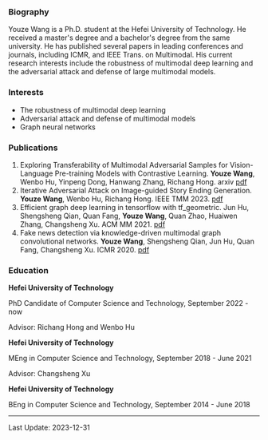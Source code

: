 

### Biography
Youze Wang is a Ph.D. student at the Hefei University of Technology. He received a master's degree and a bachelor's degree from the same university. He has published several papers in leading conferences and journals, including ICMR, and IEEE Trans. on Multimodal. His current research interests include the robustness of multimodal deep learning and the adversarial attack and defense of large multimodal models.

### Interests
- The robustness of multimodal deep learning
- Adversarial attack and defense of multimodal models
- Graph neural networks

### Publications
1. Exploring Transferability of Multimodal Adversarial Samples for Vision-Language Pre-training Models with Contrastive Learning. **Youze Wang**, Wenbo Hu, Yinpeng Dong, Hanwang Zhang, Richang Hong. arxiv [pdf](https://arxiv.org/abs/2308.12636)
2. Iterative Adversarial Attack on Image-guided Story Ending Generation. **Youze Wang**, Wenbo Hu, Richang Hong. IEEE TMM 2023. [pdf](https://ieeexplore.ieee.org/document/10366855/)
3. Efficient graph deep learning in tensorflow with tf_geometric. Jun Hu, Shengsheng Qian, Quan Fang, **Youze Wang**, Quan Zhao, Huaiwen Zhang, Changsheng Xu. ACM MM 2021. [pdf](https://dl.acm.org/doi/abs/10.1145/3474085.3478322)
4. Fake news detection via knowledge-driven multimodal graph convolutional networks. **Youze Wang**, Shengsheng Qian, Jun Hu, Quan Fang, Changsheng Xu. ICMR 2020. [pdf](https://dl.acm.org/doi/abs/10.1145/3372278.3390713)
   
   

### Education
**Hefei University of Technology**

PhD Candidate of Computer Science and Technology, September 2022 - now

Advisor: Richang Hong and Wenbo Hu

**Hefei University of Technology**

MEng in Computer Science and Technology, September 2018 - June 2021

Advisor: Changsheng Xu

**Hefei University of Technology**

BEng in Computer Science and Technology, September 2014 - June 2018

---
Last Update: 2023-12-31

